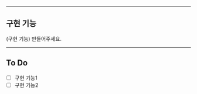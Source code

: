 
-----------------------------
## 구현 기능

(구현 기능) 만들어주세요.

-----------------------------

## To Do

- [ ] 구현 기능1
- [ ] 구현 기능2
